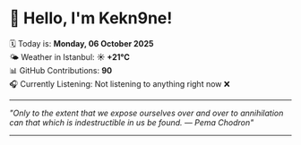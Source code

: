 # 👋 Hello, I'm Kekn9ne!

🗓️ Today is: **Monday, 06 October 2025**  
🌤️ Weather in Istanbul: **☀️   +21°C**  
📊 GitHub Contributions: **90**  
🎧 Currently Listening: Not listening to anything right now ❌

---

_"Only to the extent that we expose ourselves over and over to annihilation can that which is indestructible in us be found. — *Pema Chodron*"_

---
